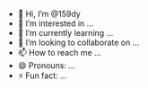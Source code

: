 - 👋 Hi, I’m @159dy
- 👀 I’m interested in ...
- 🌱 I’m currently learning ...
- 💞️ I’m looking to collaborate on ...
- 📫 How to reach me ...
- 😄 Pronouns: ...
- ⚡ Fun fact: ...

<!---
159dy/159dy is a ✨ special ✨ repository because its `README.md` (this file) appears on your GitHub profile.
You can click the Preview link to take a look at your changes.
--->
